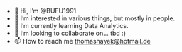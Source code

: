 - 👋 Hi, I’m @BUFU1991
- 👀 I’m interested in various things, but mostly in people.
- 🌱 I’m currently learning Data Analytics.
- 💞️ I’m looking to collaborate on... tbd :)
- 📫 How to reach me thomashayek@hotmail.de

<!---
BUFU1991/BUFU1991 is a ✨ special ✨ repository because its `README.md` (this file) appears on your GitHub profile.
You can click the Preview link to take a look at your changes.
--->
